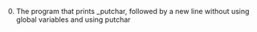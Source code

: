0. The program that prints _putchar, followed by a new line without using global variables and using putchar
